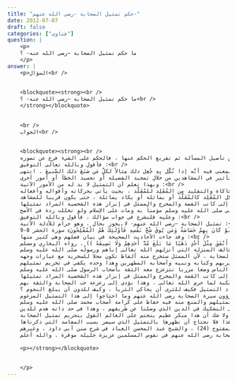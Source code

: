 ```yaml
---
title: "حكم تمثيل الصحابة -رضي الله عنهم-"
date: 2012-07-07
draft: false
categories: ["فتاوى"]
question: |
    <p>
    ما حكم تمثيل الصحابة –رضي الله عنه- ؟
    </p>
answer: |
    <p>السؤال<br />
    
    
    <blockquote><strong><br />
    ما حكم تمثيل الصحابة –رضي الله عنه- ؟<br />
    </strong></blockquote>
    
    
    <br />
    الجواب<br />
    
    
    <blockquote><strong><br />
    قبل الجواب على هذا السؤال المهم لا بد من تأصيل المسألة ثم تفريع الحكم عنها ، فالحكم على الشيء فرع عن تصوره .<br />
    فأقول وبالله تعالى التوفيق :<br />
    تعريفه في اللغة : قال ابن فارس في معجم مقاييس اللغة : (مثل) الميم والثاء واللام أصلٌ صحيح يدلُّ على مناظرَة الشّيءِ للشيء . وهذا مِثْل هذا، أي نَظِيرُه ، والمِثْل والمِثال في معنىً واحد . وربَّما قالوا مَثِيل كشبيه . تقول العرب : أمثَلَ السُّلطان فلاناً : قَتَلَه قَوَداً ، والمعنى أنَّه فعل به مِثلَ ما كان فَعَلَه . والمَثَل : المِثْل أيضاً ، كشَبَه وشِبْه . والمثَلُ المضروبُ مأخوذٌ من هذا ، لأنَّه يُذكَر مورَّىً به عن مِثلِه في المعنى . وقولهم : مَثَّل به ، إذا نَكَّل ، هو من هذا أيضاً ، لأنَّ المعنى فيه أنَّه إذا نُكِّل بِهِ جُعِل ذلك مِثالاً لكلِّ مَن صَنَعَ ذلك الصَّنيعَ . انتهى .<br />
    وإذا أردنا أن ننظر إلى التمثيل في وقتنا المعاصر بمعناها المستخدم الآن فإننا نجد أن  كتب اللغة وخاصة القديمة منها لم تتعرض له ، وعليه نستطيع أن نقرب المعنى بين المعنى اللغوي وبين المعنى المعاصر فيكون معنى التمثيل المعاصر : هو محاكاة لحدث تاريخي أو متخيل يقصد منه التأثير في المشاهدين من خلال تمجيد الفضيلة أو تجسيد الخطأ أو أمور أخرى .<br />
    وبهذا نعلم أن التمثيل لا بد له من الأمور الآتية :<br />
    أولا : المحاكاة والتقليد من المُقَلِد للمُقَلَّد ، بحيث يأتي بحركاته وأقواله وأفعاله .<br />
    ثانياً : لا بد من جهة الصورة والشكل أن يكون شكل المُقَلِد كالمُقَلَّد أو يماثله أو يكاد يماثلة ، حتى يكون قريبا للمشاهد .<br />
    ثالثا :  أن يكون للمُقَلِد ثأثير في المشاهدين من حيث الإيجاب أو السلب فيما يقلد فيه ، فقد يمثل أحدهم شخصية رجل صالح لكن يدخل في التمثيل ما يهدم هذه الشخصية كإدخال صفة البخل مثلا بصورة غير مباشر ، فتكون هذه الشخصية وهي وإن كانت صالحة إلا أنها شخصية غير مقبولة ، وهكذا بقية تمثيل الشخصيات وكل ذلك يرجع إلى كاتب القصة والمخرج والممثل في إبراز هذه الشخصية المراد تمثيلها .<br />
    تعريف الصحابي : هو من لقي النبي صلى الله عليه وسلم مؤمناً به ومات على الإسلام ولو تخللت ردة في الأصح .<br />
    وعليه فلنشرع في جواب سؤالك ، فأقول وبالله التوفيق :<br />
    تمثيل الصحابة –رضي الله عنهم- لا يجوز بحال ، وهو حرام للأدلة الآتية :<br />
    الدليل الأول : أن الله تعالى ذكر الصحابة بوصف لا يوجد عند غيرهم وأثنى عليهم واختارهم لنبية صلى الله عليه وسلم ، فهم صفوة الأمة وخير البشر بعد الأنبياء صلى الله عليهم ، قال تعالى : ﴿ مُّحَمَّدٌ رَّسُولُ اللهِ وَالَّذِينَ مَعَهُ أَشِدَّاء عَلَى الْكُفَّارِ رُحَمَاء بَيْنَهُمْ تَرَاهُمْ رُكَّعًا سُجَّدًا يَبْتَغُونَ فَضْلاً مِّنَ اللهِ وَرِضْوَانًا سِيمَاهُمْ فِي وُجُوهِهِم مِّنْ أَثَرِ السُّجُودِ ذَلِكَ ﴾ الفتح 29 . وقال تعالى : ﴿ لِلْفُقَرَاء الْمُهَاجِرِينَ الَّذِينَ أُخْرِجُوا مِن دِيارِهِمْ وَأَمْوَالِهِمْ يَبْتَغُونَ فَضْلاً مِّنَ اللَّهِ وَرِضْوَانًا وَيَنصُرُونَ اللَّهَ وَرَسُولَهُ أُوْلَئِكَ هُمُ الصَّادِقُونَ (8) وَالَّذِينَ تَبَوَّؤُوا الدَّارَ وَالإِيمَانَ مِن قَبْلِهِمْ يُحِبُّونَ مَنْ هَاجَرَ إِلَيْهِمْ وَلا يَجِدُونَ فِي صُدُورِهِمْ حَاجَةً مِّمَّا أُوتُوا وَيُؤْثِرُونَ عَلَى أَنفُسِهِمْ وَلَوْ كَانَ بِهِمْ خَصَاصَةٌ وَمَن يُوقَ شُحَّ نَفْسِهِ فَأُوْلَئِكَ هُمُ الْمُفْلِحُونَ﴾ سورة الحشر 8-9 .<br />
    وقد جاءت الأحاديث الصحيحة في بيان فضلهم وهي كثير منها :<br />
    عَنْ عَبْدِ اللهِ رَضِيَ اللهُ عَنْهُ عَنْ النَّبِيِّ صَلَّى اللهُ عَلَيْهِ وَسَلَّمَ قَالَ : ((خَيْرُ النَّاسِ قَرْنِي ثُمَّ الَّذِينَ يَلُونَهُمْ ثُمَّ الَّذِينَ يَلُونَهُمْ )) رواه البخاري ومسلم . قَالَ النَّبِيُّ صَلَّى اللهُ عَلَيْهِ وَسَلَّمَ : ((لَا تَسُبُّوا أَصْحَابِي فَلَوْ أَنَّ أَحَدَكُمْ أَنْفَقَ مِثْلَ أُحُدٍ ذَهَبًا مَا بَلَغَ مُدَّ أَحَدِهِمْ وَلَا نَصِيفَهُ )) . رواه البخاري ومسلم .<br />
    فبلوغ مرتبة الصحابة ممن جاء بعدهم أمر مستحيل ، وهو محل اتفاق ، – ولهذا كان الصحابة عند علماء أهل السنة كلهم عدول كما هو مقرر في علم المصطلح وغيره – فتمثيلهم من باب أولى أن لا يصل إلى مرتبتهم لأنه محاكاة زعموا لفعلهم وقولهم ، فمن الذي يستطيع أن يمثل صفوة الخلق بعد الأنبياء ، مهما حاول أن يقلدهم فلا شك أنه سيخل بتقليدهم ويقصر في حقهم ، مما يجعله ينتقص من حقهم وقدرهم ويخالف المنزلة التي أنزلهم الله تعالى إياهم ورسولُه صلى الله عليه وسلم .<br />
    الدليل الثاني : إن مما هو مشاهد من عامة الناس ممن يرون التمثيل في التلفاز أنهم يسخرون أو يقلدون على سبيل السخرية بالممثل ، وهذا قطعا سيكون في تمثيل الصحابة ، لأن الممثل ستخرج منه ألفاظ تكون محلا للسخرية مع عبارات وجهه.<br />
    الدليل الثالث : أن تمثيل الصحابة مهما حصل من التحفظ ومراعاة الصدق فيها فإن الممثل سيقع في الكذب عليهم والغيبة بهم من حيث يدري أو لا يدري لأنه سيتكلم على بعضهم بما لا يليق من حيث أنه يمثل دور عدو من أعدائهم فسيشتم أو يلعن أو يسب الصحابة أو أحدهم ، ويسب الإسلام والدين وأهله ولا شك أن هذا منكر عظيم ، يخل بعقيد المسلمين بربهم وكتابه ونبيه وأصحابه المطهرين وهذا وحده يكفي في تحريم تمثيلهم .<br />
    الدليل الرابع :  تمثيل الصحابة -رضوان الله عليهم- سيؤثر على الشخصية التقية النقية الصادقة التي رسمت في أنفس الناس للصحابة ، فسيكون وضع الصحابة في أنفس الناس وضعا مزريا تتزعزع معه الثقة بأصحاب الرسول صلى الله عليه وسلم .<br />
    الدليل الخامس : قد يمثل أحدهم شخصية الصحابي لكن يدخل في التمثيل ما يهدم هذه الشخصية كإدخال صفة منكرة ذميمة مثلا بصورة غير مباشر ، من حيث يدري أو لا يدري وكل ذلك يرجع إلى كاتب القصة والمخرج والممثل في إبراز هذه الشخصية المراد تمثيلها .<br />
    الدليل السادس : أن تمثيل الصحابة سترتسم صورة في أذهان المشاهد وخاصة الجيل الجديد أن هذا هو شكل عمر ، وهذا شكل عثمان ، وهذا شكل علي ، رضي الله عنهم أجمعين ، وهي ليست كذلك ، ثم يخرج هذا الممثل في فلم آخر يرتكب الفسق والفجور ، فالصورة التي رسمت للصحابي في ذهن المشاهد يرها في فلم آخر مجرمة مرتكبة لما حرم الله تعالى ، وهذا يؤدي إلى زعزعة حب الصحابة والثقة بهم .<br />
    الدليل السابع : أنه عرف من حال الممثلين وما يهدفون إليه غالبا هو الظهور بصورة فيها شيء من الفجور والسفور وهذا غالب تمثيلهم وإن كانوا يزعمون أنهم أن الهدف من ذلك إظهار فضيلة ما ، فنقول : أوردها سعد وسعد مشتمل ما هكذا يا سعد تورد الإبل ، فتمثيل الصحابة يأباه واقع الممثلين ورواد التمثيل فكيف للثرى أن يحاكي الثريا ، وكيف للدون أن يبلغ النجوم ؟!!!<br />
    الدليل الثامن : أن من قواعد الشريعة المقررة أن درء المفاسد مقدم على جلب المصالح ، وأنه يحرم تقديم المصلحة مع وجود المفسده الراجحة ، وتمثيل الصحابة رضي الله عنهم فيه من المفاسد ما ذكرناه لك وغيرها كثير ، ولو فرضنا أن فيه مصلحة فهي لا شيء في مقابل هذه المفاسد ، والحقيقة أن تمثيلهم لا يوجد فيه أي مصلحة فالمسلمون ولله الحمد كانوا ولا زالوا يقرؤون سيرة الصحابة رضي الله عنهم وما احتاجوا إلى هذا التمثيل المزعوم .<br />
    الدليل التاسع : أن تمثيل الصحابة رضي الله عنهم يحرم أيضا من باب سد الذرائع ، لأن تحريم تمثيلهم والمنع منه فيه حفاظ على كرامة أصحاب محمد صلى الله عليه وسلم .<br />
    الدليل العاشر: أن تمثيلهم سؤدي لا محالة بشكل من الأشكال في التشكيك في أحد الصحابة رضي الله عنهم ، وذلك سيفضي في التشكيك في حملة هذا الدين ، والتشكيك في حملة الدين سيفضي إلى التشكيك في الدين الذي وصلنا عن طريقهم ، وهذا في حد ذاته هدم للدين .<br />
    الدليل الحادي عشر : أن تمثيل الصحابة رضي الله عنهم سيؤدي إلى إثارة الريب والشكوك والنزاع بين المسلمين ، وخاصة في زمن الصحابة التي وقعت فيها الفتن والمحن ، لأن العامي لا يعرف من هو على الحق وأين الصواب ، بخلاف ما لو كانت السيرة تلقى على مسامع الناس من عالم يبين الحق والصواب في ماحصل بين الصحابة رضي الله عنه وأنهم كلهم مجتهدون مأجورون ، وكذلك ماحصل مع غيرهم من المرتدين والمشركين  ، ولا شك أن هذا منكر عظيم يتحتم على العالم القول بتحريم تمثيل الصحابة .<br />
    وعليه فمن قال بجواز تمثيل الصحابة بحجة إظهار محاسنهم أو محاسن بعضهم ، قوله مردود للمفاسد التي ذكرناها ، ومحاسنهم لله الحمد والمنة معلومة بالكتاب والسنة ، من عصرهم إلى يومنا هذا فلا نحتاج أن نظهرها بالتمثيل الذي سيضر بسبب المفاسد التي ذكرناها . <br />
    وممن قال من العلماء بتحريم تمثيل الصحابة هيئة كبار العلماء بالمملكة العربية السعودية مجلة البحوث الإسلامية (1/235) ، وهو قرار رابطة العلم الإسلامي ، وهو قول الشيخ ابن باز والشيخ ابن عثيمين ، لقاء الباب المفتوح (24) ، والشيخ عبد المحسن العباد في شرح سنن أبي داود ، وغيرهم .<br />
    وعليه أرجو من جميع المسلمين عدم مشاهدة هذه الأفلام وأن يستنكروها ، وأسأل الله تعالى أن يوفق جميع المسلمين حكاما ومحكومين في بذل جهدهم في وقف إخراج مثل هذه المسلاسلات والأفلام ، وأن تبقى صورة الصحابة رضي الله عنهم في نفوس المسلمين عزيزة جليلة موقرة . والله أعلم .</p>
    
    <p></strong></blockquote>
    
    
    </p>
---
```


